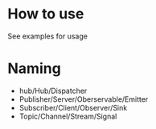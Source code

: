 # How to use
See examples for usage

# Naming
* hub/Hub/Dispatcher
* Publisher/Server/Oberservable/Emitter
* Subscriber/Client/Observer/Sink
* Topic/Channel/Stream/Signal
